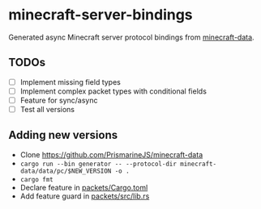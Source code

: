 # minecraft-server-bindings

Generated async Minecraft server protocol bindings from [minecraft-data](https://github.com/PrismarineJS/minecraft-data).

## TODOs
* [ ] Implement missing field types
* [ ] Implement complex packet types with conditional fields
* [ ] Feature for sync/async
* [ ] Test all versions

## Adding new versions

* Clone https://github.com/PrismarineJS/minecraft-data
* `cargo run --bin generator -- --protocol-dir minecraft-data/data/pc/$NEW_VERSION -o .`
* `cargo fmt`
* Declare feature in [packets/Cargo.toml](packets/Cargo.toml)
* Add feature guard in [packets/src/lib.rs](packets/src/lib.rs)
